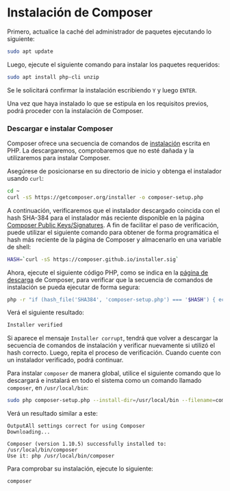 # Instalación de Composer

Primero, actualice la caché del administrador de paquetes ejecutando lo siguiente:

```bash
sudo apt update
```

Luego, ejecute el siguiente comando para instalar los paquetes requeridos:

```bash
sudo apt install php-cli unzip
```

Se le solicitará confirmar la instalación escribiendo `Y` y luego `ENTER`.

Una vez que haya instalado lo que se estipula en los requisitos previos, podrá proceder con la instalación de Composer.

### Descargar e instalar Composer <a href="#paso-2-descargar-e-instalar-composer" id="paso-2-descargar-e-instalar-composer"></a>

Composer ofrece una secuencia de comandos de [instalación](https://getcomposer.org/installer) escrita en PHP. La descargaremos, comprobaremos que no esté dañada y la utilizaremos para instalar Composer.

Asegúrese de posicionarse en su directorio de inicio y obtenga el instalador usando `curl`:

```bash
cd ~
curl -sS https://getcomposer.org/installer -o composer-setup.php
```

A continuación, verificaremos que el instalador descargado coincida con el hash SHA-384 para el instalador más reciente disponible en la página [Composer Public Keys/Signatures](https://composer.github.io/pubkeys.html). A fin de facilitar el paso de verificación, puede utilizar el siguiente comando para obtener de forma programática el hash más reciente de la página de Composer y almacenarlo en una variable de shell:

```bash
HASH=`curl -sS https://composer.github.io/installer.sig`
```

Ahora, ejecute el siguiente código PHP, como se indica en la [página de descarga](https://getcomposer.org/download/) de Composer, para verificar que la secuencia de comandos de instalación se pueda ejecutar de forma segura:

```bash
php -r "if (hash_file('SHA384', 'composer-setup.php') === '$HASH') { echo 'Installer verified'; } else { echo 'Installer corrupt'; unlink('composer-setup.php'); } echo PHP_EOL;"
```

Verá el siguiente resultado:

```bash
Installer verified
```

Si aparece el mensaje `Installer corrupt`, tendrá que volver a descargar la secuencia de comandos de instalación y verificar nuevamente si utilizó el hash correcto. Luego, repita el proceso de verificación. Cuando cuente con un instalador verificado, podrá continuar.

Para instalar `composer` de manera global, utilice el siguiente comando que lo descargará e instalará en todo el sistema como un comando llamado `composer`, en `/usr/local/bin`:

```bash
sudo php composer-setup.php --install-dir=/usr/local/bin --filename=composer
```

Verá un resultado similar a este:

```
OutputAll settings correct for using Composer
Downloading...

Composer (version 1.10.5) successfully installed to: /usr/local/bin/composer
Use it: php /usr/local/bin/composer
```

Para comprobar su instalación, ejecute lo siguiente:

```bash
composer
```
